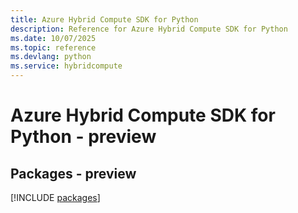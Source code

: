```yaml
---
title: Azure Hybrid Compute SDK for Python
description: Reference for Azure Hybrid Compute SDK for Python
ms.date: 10/07/2025
ms.topic: reference
ms.devlang: python
ms.service: hybridcompute
---
```

# Azure Hybrid Compute SDK for Python - preview
## Packages - preview
[!INCLUDE [packages](hybrid-compute-index.md)]